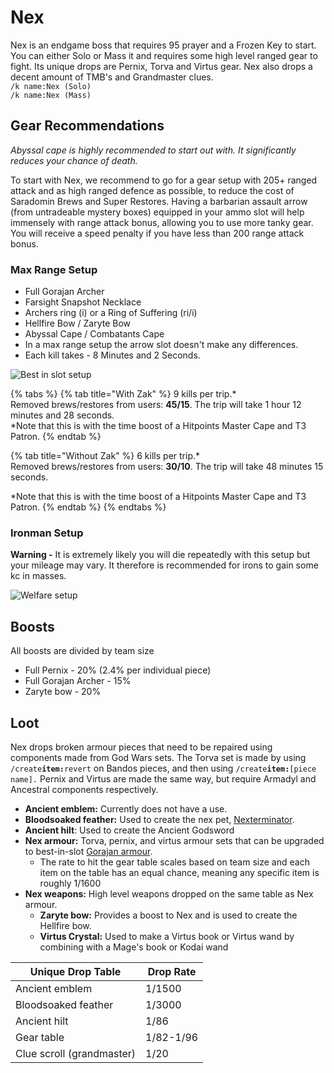 # Nex

Nex is an endgame boss that requires 95 prayer and a Frozen Key to start. You can either Solo or Mass it and requires some high level ranged gear to fight. Its unique drops are Pernix, Torva and Virtus gear. Nex also drops a decent amount of TMB's and Grandmaster clues.\
`/k name:Nex (Solo)`\
`/k name:Nex (Mass)`

## Gear Recommendations

_Abyssal cape is highly recommended to start out with. It significantly reduces your chance of death._

To start with Nex, we recommend to go for a gear setup with 205+ ranged attack and as high ranged defence as possible, to reduce the cost of Saradomin Brews and Super Restores. Having a barbarian assault arrow (from untradeable mystery boxes) equipped in your ammo slot will help immensely with range attack bonus, allowing you to use more tanky gear. You will receive a speed penalty if you have less than 200 range attack bonus.&#x20;



### **Max Range Setup**

* Full Gorajan Archer
* Farsight Snapshot Necklace
* Archers ring (i) or a Ring of Suffering (ri/i)
* Hellfire Bow / Zaryte Bow
* Abyssal Cape / Combatants Cape
* In a max range setup the arrow slot doesn't make any differences.
* Each kill takes - 8 Minutes and 2 Seconds.

![Best in slot setup](<../.gitbook/assets/Nex Bis BSO.png>)

{% tabs %}
{% tab title="With Zak" %}
9 kills per trip.\*\
Removed brews/restores from users: **45/15**. The trip will take 1 hour 12 minutes and 28 seconds. \
\*Note that this is with the time boost of a Hitpoints Master Cape and T3 Patron.
{% endtab %}

{% tab title="Without Zak" %}
6 kills per trip.\*\
Removed brews/restores from users: **30/10**. The trip will take 48 minutes 15 seconds.

\*Note that this is with the time boost of a Hitpoints Master Cape and T3 Patron.
{% endtab %}
{% endtabs %}

### Ironman Setup

**Warning -** It is extremely likely you will die repeatedly with this setup but your mileage may vary. It therefore is recommended for irons to gain some kc in masses.

![Welfare setup](<../.gitbook/assets/Nex Budget BSO.png>)

## Boosts

All boosts are divided by team size

* Full Pernix - 20% (2.4% per individual piece)
* Full Gorajan Archer - 15%
* Zaryte bow - 20%

## **Loot**

Nex drops broken armour pieces that need to be repaired using components made from God Wars sets. The Torva set is made by using `/create`**`item:`**`revert` on Bandos pieces, and then using `/create`**`item:`**`[piece name].` Pernix and Virtus are made the same way, but require Armadyl and Ancestral components respectively.

* **Ancient emblem:** Currently does not have a use.
* **Bloodsoaked feather:** Used to create the nex pet, [Nexterminator](../custom-items/pets.md#meme-pets-and-no-perk-pets).
* **Ancient hilt**: Used to create the Ancient Godsword
* **Nex armour:** Torva, pernix, and virtus armour sets that can be upgraded to best-in-slot [Gorajan armour](../skills/dungeoneering-training/dg-rewards.md#buyable-gear).&#x20;
  * The rate to hit the gear table scales based on team size and each item on the table has an equal chance, meaning any specific item is roughly 1/1600
* **Nex weapons:** High level weapons dropped on the same table as Nex armour.
  * **Zaryte bow:** Provides a boost to Nex and is used to create the Hellfire bow.
  * **Virtus Crystal:** Used to make a Virtus book or Virtus wand by combining with a Mage's book or Kodai wand

| **Unique Drop Table**     | **Drop Rate** |
| ------------------------- | ------------- |
| Ancient emblem            | 1/1500        |
| Bloodsoaked feather       | 1/3000        |
| Ancient hilt              | 1/86          |
| Gear table                | 1/82-1/96     |
| Clue scroll (grandmaster) | 1/20          |
